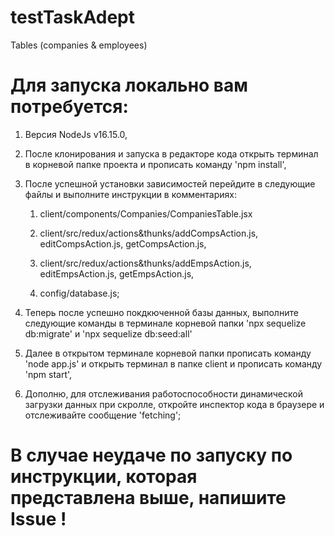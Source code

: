 # testTaskAdept
Tables (companies &amp; employees)

# Для запуска локально вам потребуется:
1. Версия NodeJs v16.15.0,

2. После клонирования и запуска в редакторе кода
    открыть терминал в корневой папке проекта и прописать команду 'npm install',

3. После успешной установки зависимостей перейдите в следующие файлы
    и выполните инструкции в комментариях:

    1. client/components/Companies/CompaniesTable.jsx

    2. client/src/redux/actions&thunks/addCompsAction.js, editCompsAction.js, getCompsAction.js,

    3. client/src/redux/actions&thunks/addEmpsAction.js, editEmpsAction.js, getEmpsAction.js,

    4. config/database.js;

4. Теперь после успешно покдкюченной базы данных, выполните следующие команды в терминале
    корневой папки 'npx sequelize db:migrate' и 'npx sequelize db:seed:all'

5. Далее в открытом терминале корневой папки прописать команду 'node app.js'
    и открыть терминал в папке client и прописать команду 'npm start',

6. Дополню, для отслеживания работоспособности динамической загрузки данных при скролле,
    откройте инспектор кода в браузере и отслеживайте сообщение 'fetching';

# В случае неудаче по запуску по инструкции, которая представлена выше, напишите Issue !
